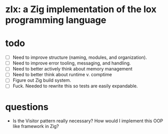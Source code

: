 # zlx: a Zig implementation of the lox programming language


# todo
- [ ] Need to improve structure (naming, modules, and organization). 
- [ ] Need to improve error tooling, messaging, and handling.
- [ ] Need to better actively think about memory management
- [ ] Need to better think about runtime v. comptime
- [ ] Figure out Zig build system.
- [ ] Fuck. Needed to rewrite this so tests are easily expandable.

# questions
- Is the Visitor pattern really necessary? How would I implement this OOP like framework in Zig?

